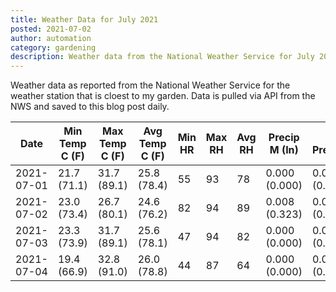 ```yaml
---
title: Weather Data for July 2021
posted: 2021-07-02
author: automation
category: gardening
description: Weather data from the National Weather Service for July 2021
---
```


Weather data as reported from the National Weather Service for the weather station 
that is cloest to my garden. Data is pulled via API from the NWS and saved to this 
blog post daily.

|Date|Min Temp C (F)|Max Temp C (F)|Avg Temp C (F)|Min HR|Max RH|Avg RH|Precip M (In)|Avg Precip/Hr|
|---|---|---|---|---|---|---|---|---|
|2021-07-01|21.7 (71.1)|31.7 (89.1)|25.8 (78.4)|55|93|78|0.000 (0.000)|0.000 (0.000)|
|2021-07-02|23.0 (73.4)|26.7 (80.1)|24.6 (76.2)|82|94|89|0.008 (0.323)|0.008 (0.008)|
|2021-07-03|23.3 (73.9)|31.7 (89.1)|25.6 (78.1)|47|94|82|0.000 (0.000)|0.000 (0.000)|
|2021-07-04|19.4 (66.9)|32.8 (91.0)|26.0 (78.8)|44|87|64|0.000 (0.000)|0.000 (0.000)|
